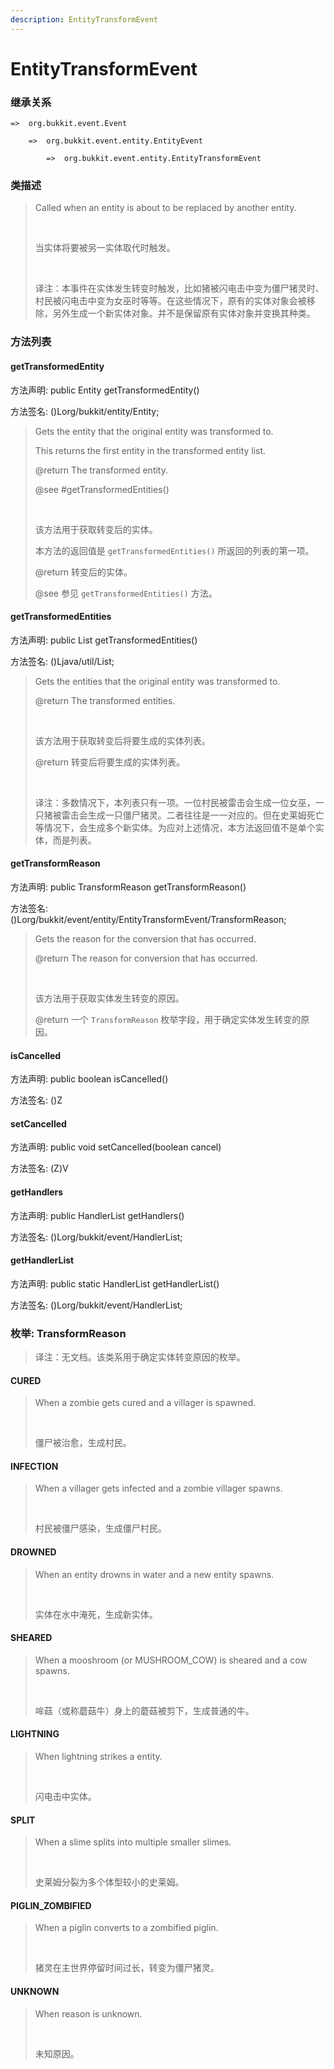```yaml
---
description: EntityTransformEvent
---
```


# EntityTransformEvent

### 继承关系

    =>  org.bukkit.event.Event

        =>  org.bukkit.event.entity.EntityEvent

            =>  org.bukkit.event.entity.EntityTransformEvent

### 类描述

> Called when an entity is about to be replaced by another entity.
> 
> <br>
> 
> 当实体将要被另一实体取代时触发。
> 
> <br>
> 
> 译注：本事件在实体发生转变时触发，比如猪被闪电击中变为僵尸猪灵时、村民被闪电击中变为女巫时等等。在这些情况下，原有的实体对象会被移除，另外生成一个新实体对象。并不是保留原有实体对象并变换其种类。

### 方法列表

#### getTransformedEntity

方法声明: public Entity getTransformedEntity()

方法签名: ()Lorg/bukkit/entity/Entity;

> Gets the entity that the original entity was transformed to.
> 
> This returns the first entity in the transformed entity list.
> 
> @return The transformed entity.
> 
> @see #getTransformedEntities()
> 
> <br>
> 
> 该方法用于获取转变后的实体。
> 
> 本方法的返回值是 `getTransformedEntities()` 所返回的列表的第一项。
> 
> @return 转变后的实体。
> 
> @see 参见 `getTransformedEntities()` 方法。

#### getTransformedEntities

方法声明: public List<Entity> getTransformedEntities()

方法签名: ()Ljava/util/List;

> Gets the entities that the original entity was transformed to.
> 
> @return The transformed entities.
> 
> <br>
> 
> 该方法用于获取转变后将要生成的实体列表。
> 
> @return 转变后将要生成的实体列表。
> 
> <br>
> 
> 译注：多数情况下，本列表只有一项。一位村民被雷击会生成一位女巫，一只猪被雷击会生成一只僵尸猪灵。二者往往是一一对应的。但在史莱姆死亡等情况下，会生成多个新实体。为应对上述情况，本方法返回值不是单个实体，而是列表。

#### getTransformReason

方法声明: public TransformReason getTransformReason()

方法签名: ()Lorg/bukkit/event/entity/EntityTransformEvent/TransformReason;

> Gets the reason for the conversion that has occurred.
> 
> @return The reason for conversion that has occurred.
> 
> <br>
> 
> 该方法用于获取实体发生转变的原因。
> 
> @return 一个 `TransformReason` 枚举字段，用于确定实体发生转变的原因。

#### isCancelled

方法声明: public boolean isCancelled()

方法签名: ()Z

#### setCancelled

方法声明: public void setCancelled(boolean cancel)

方法签名: (Z)V

#### getHandlers

方法声明: public HandlerList getHandlers()

方法签名: ()Lorg/bukkit/event/HandlerList;

#### getHandlerList

方法声明: public static HandlerList getHandlerList()

方法签名: ()Lorg/bukkit/event/HandlerList;

### 枚举: TransformReason

> 译注：无文档。该类系用于确定实体转变原因的枚举。

#### CURED

> When a zombie gets cured and a villager is spawned.
> 
> <br>
> 
> 僵尸被治愈，生成村民。

#### INFECTION

> When a villager gets infected and a zombie villager spawns.
> 
> <br>
> 
> 村民被僵尸感染，生成僵尸村民。

#### DROWNED

> When an entity drowns in water and a new entity spawns.
> 
> <br>
> 
> 实体在水中淹死，生成新实体。

#### SHEARED

> When a mooshroom (or MUSHROOM_COW) is sheared and a cow spawns.
> 
> <br>
> 
> 哞菇（或称蘑菇牛）身上的蘑菇被剪下，生成普通的牛。

#### LIGHTNING

> When lightning strikes a entity.
> 
> <br>
> 
> 闪电击中实体。

#### SPLIT

> When a slime splits into multiple smaller slimes.
> 
> <br>
> 
> 史莱姆分裂为多个体型较小的史莱姆。

#### PIGLIN_ZOMBIFIED

> When a piglin converts to a zombified piglin.
> 
> <br>
> 
> 猪灵在主世界停留时间过长，转变为僵尸猪灵。

#### UNKNOWN

> When reason is unknown.
> 
> <br>
> 
> 未知原因。
